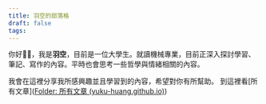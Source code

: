 ```yaml
---
title: 羽空的部落格
draft: false
tags:
---
```


你好👋🏻，我是**羽空**，目前是一位大學生。就讀機械專業，目前正深入探討學習、筆記、寫作的內容。平時也會思考一些哲學與情緒相關的內容。　　

我會在這裡分享我所感興趣並且學習到的內容，希望對你有所幫助。
到這裡看[所有文章]([Folder: 所有文章 (yuku-huang.github.io)](https://yuku-huang.github.io/ob-public-blog/%E6%89%80%E6%9C%89%E6%96%87%E7%AB%A0/))